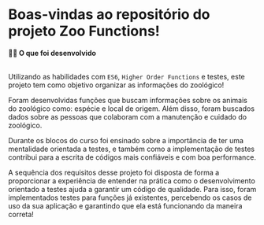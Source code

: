 # Boas-vindas ao repositório do projeto Zoo Functions!

<summary><strong>🧑‍💻 O que foi desenvolvido</strong></summary><br />

  Utilizando as habilidades com `ES6`, `Higher Order Functions` e testes, este projeto tem como objetivo organizar as informações do zoológico!
  
  Foram desenvolvidas funções que buscam informações sobre os animais do zoológico como: espécie e local de origem. Além disso, foram buscados dados sobre as pessoas que colaboram com a manutenção e cuidado do zoológico.

  Durante os blocos do curso foi ensinado sobre a importância de ter uma mentalidade orientada a testes, e também como a implementação de testes contribui para a escrita de códigos mais confiáveis e com boa performance. 
  
  A sequência dos requisitos desse projeto foi disposta de forma a proporcionar a experiência de entender na prática como o desenvolvimento orientado a testes ajuda a garantir um código de qualidade. Para isso, foram implementados testes para funções já existentes, percebendo os casos de uso da sua aplicação e garantindo que ela está funcionando da maneira correta!
